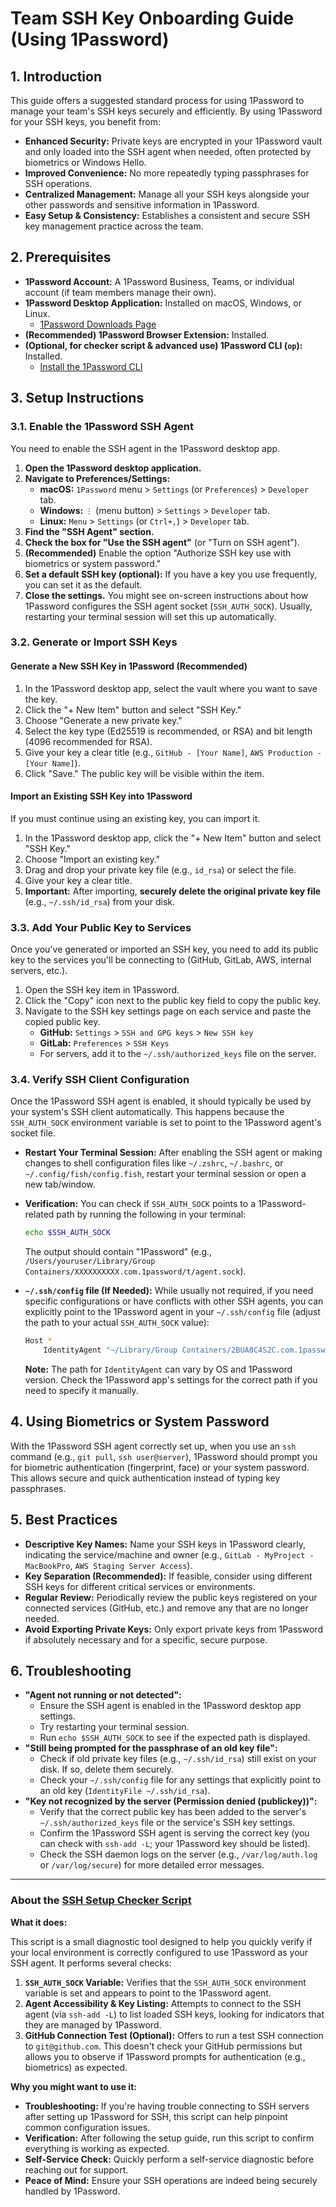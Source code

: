 # Team SSH Key Onboarding Guide (Using 1Password)

## 1. Introduction

This guide offers a suggested standard process for using 1Password to manage your team's SSH keys securely and efficiently. By using 1Password for your SSH keys, you benefit from:

- **Enhanced Security:** Private keys are encrypted in your 1Password vault and only loaded into the SSH agent when needed, often protected by biometrics or Windows Hello.
- **Improved Convenience:** No more repeatedly typing passphrases for SSH operations.
- **Centralized Management:** Manage all your SSH keys alongside your other passwords and sensitive information in 1Password.
- **Easy Setup & Consistency:** Establishes a consistent and secure SSH key management practice across the team.

## 2. Prerequisites

- **1Password Account:** A 1Password Business, Teams, or individual account (if team members manage their own).
- **1Password Desktop Application:** Installed on macOS, Windows, or Linux.
  - [1Password Downloads Page](https://1password.com/downloads/)
- **(Recommended) 1Password Browser Extension:** Installed.
- **(Optional, for checker script & advanced use) 1Password CLI (`op`):** Installed.
  - [Install the 1Password CLI](https://developer.1password.com/docs/cli/get-started/)

## 3. Setup Instructions

### 3.1. Enable the 1Password SSH Agent

You need to enable the SSH agent in the 1Password desktop app.

1. **Open the 1Password desktop application.**
2. **Navigate to Preferences/Settings:**
   - **macOS:** `1Password` menu > `Settings` (or `Preferences`) > `Developer` tab.
   - **Windows:** `⋮` (menu button) > `Settings` > `Developer` tab.
   - **Linux:** `Menu` > `Settings` (or `Ctrl+,`) > `Developer` tab.
3. **Find the "SSH Agent" section.**
4. **Check the box for "Use the SSH agent"** (or "Turn on SSH agent").
5. **(Recommended)** Enable the option "Authorize SSH key use with biometrics or system password."
6. **Set a default SSH key (optional):** If you have a key you use frequently, you can set it as the default.
7. **Close the settings.** You might see on-screen instructions about how 1Password configures the SSH agent socket (`SSH_AUTH_SOCK`). Usually, restarting your terminal session will set this up automatically.

### 3.2. Generate or Import SSH Keys

#### Generate a New SSH Key in 1Password (Recommended)

1. In the 1Password desktop app, select the vault where you want to save the key.
2. Click the "+ New Item" button and select "SSH Key."
3. Choose "Generate a new private key."
4. Select the key type (Ed25519 is recommended, or RSA) and bit length (4096 recommended for RSA).
5. Give your key a clear title (e.g., `GitHub - [Your Name]`, `AWS Production - [Your Name]`).
6. Click "Save." The public key will be visible within the item.

#### Import an Existing SSH Key into 1Password

If you must continue using an existing key, you can import it.

1. In the 1Password desktop app, click the "+ New Item" button and select "SSH Key."
2. Choose "Import an existing key."
3. Drag and drop your private key file (e.g., `id_rsa`) or select the file.
4. Give your key a clear title.
5. **Important:** After importing, **securely delete the original private key file** (e.g., `~/.ssh/id_rsa`) from your disk.

### 3.3. Add Your Public Key to Services

Once you've generated or imported an SSH key, you need to add its public key to the services you'll be connecting to (GitHub, GitLab, AWS, internal servers, etc.).

1. Open the SSH key item in 1Password.
2. Click the "Copy" icon next to the public key field to copy the public key.
3. Navigate to the SSH key settings page on each service and paste the copied public key.
   - **GitHub:** `Settings` > `SSH and GPG keys` > `New SSH key`
   - **GitLab:** `Preferences` > `SSH Keys`
   - For servers, add it to the `~/.ssh/authorized_keys` file on the server.

### 3.4. Verify SSH Client Configuration

Once the 1Password SSH agent is enabled, it should typically be used by your system's SSH client automatically. This happens because the `SSH_AUTH_SOCK` environment variable is set to point to the 1Password agent's socket file.

- **Restart Your Terminal Session:** After enabling the SSH agent or making changes to shell configuration files like `~/.zshrc`, `~/.bashrc`, or `~/.config/fish/config.fish`, restart your terminal session or open a new tab/window.
- **Verification:** You can check if `SSH_AUTH_SOCK` points to a 1Password-related path by running the following in your terminal:

  ```bash
  echo $SSH_AUTH_SOCK
  ```

  The output should contain "1Password" (e.g., `/Users/youruser/Library/Group Containers/XXXXXXXXXX.com.1password/t/agent.sock`).

- **`~/.ssh/config` file (If Needed):**
  While usually not required, if you need specific configurations or have conflicts with other SSH agents, you can explicitly point to the 1Password agent in your `~/.ssh/config` file (adjust the path to your actual `SSH_AUTH_SOCK` value):

  ```bash
  Host *
      IdentityAgent "~/Library/Group Containers/2BUA8C4S2C.com.1password/t/agent.sock"
  ```

  **Note:** The path for `IdentityAgent` can vary by OS and 1Password version. Check the 1Password app's settings for the correct path if you need to specify it manually.

## 4. Using Biometrics or System Password

With the 1Password SSH agent correctly set up, when you use an `ssh` command (e.g., `git pull`, `ssh user@server`), 1Password should prompt you for biometric authentication (fingerprint, face) or your system password. This allows secure and quick authentication instead of typing key passphrases.

## 5. Best Practices

- **Descriptive Key Names:** Name your SSH keys in 1Password clearly, indicating the service/machine and owner (e.g., `GitLab - MyProject - MacBookPro`, `AWS Staging Server Access`).
- **Key Separation (Recommended):** If feasible, consider using different SSH keys for different critical services or environments.
- **Regular Review:** Periodically review the public keys registered on your connected services (GitHub, etc.) and remove any that are no longer needed.
- **Avoid Exporting Private Keys:** Only export private keys from 1Password if absolutely necessary and for a specific, secure purpose.

## 6. Troubleshooting

- **"Agent not running or not detected":**
  - Ensure the SSH agent is enabled in the 1Password desktop app settings.
  - Try restarting your terminal session.
  - Run `echo $SSH_AUTH_SOCK` to see if the expected path is displayed.
- **"Still being prompted for the passphrase of an old key file":**
  - Check if old private key files (e.g., `~/.ssh/id_rsa`) still exist on your disk. If so, delete them securely.
  - Check your `~/.ssh/config` file for any settings that explicitly point to an old key (`IdentityFile ~/.ssh/id_rsa`).
- **"Key not recognized by the server (Permission denied (publickey))":**
  - Verify that the correct public key has been added to the server's `~/.ssh/authorized_keys` file or the service's SSH key settings.
  - Confirm the 1Password SSH agent is serving the correct key (you can check with `ssh-add -L`; your 1Password key should be listed).
  - Check the SSH daemon logs on the server (e.g., `/var/log/auth.log` or `/var/log/secure`) for more detailed error messages.

---

### About the [SSH Setup Checker Script](/ssh-checker.sh)

**What it does:**

This script is a small diagnostic tool designed to help you quickly verify if your local environment is correctly configured to use 1Password as your SSH agent. It performs several checks:

1. **`SSH_AUTH_SOCK` Variable:** Verifies that the `SSH_AUTH_SOCK` environment variable is set and appears to point to the 1Password agent.
2. **Agent Accessibility & Key Listing:** Attempts to connect to the SSH agent (via `ssh-add -L`) to list loaded SSH keys, looking for indicators that they are managed by 1Password.
3. **GitHub Connection Test (Optional):** Offers to run a test SSH connection to `git@github.com`. This doesn't check your GitHub permissions but allows you to observe if 1Password prompts for authentication (e.g., biometrics) as expected.

**Why you might want to use it:**

- **Troubleshooting:** If you're having trouble connecting to SSH servers after setting up 1Password for SSH, this script can help pinpoint common configuration issues.
- **Verification:** After following the setup guide, run this script to confirm everything is working as expected.
- **Self-Service Check:** Quickly perform a self-service diagnostic before reaching out for support.
- **Peace of Mind:** Ensure your SSH operations are indeed being securely handled by 1Password.
